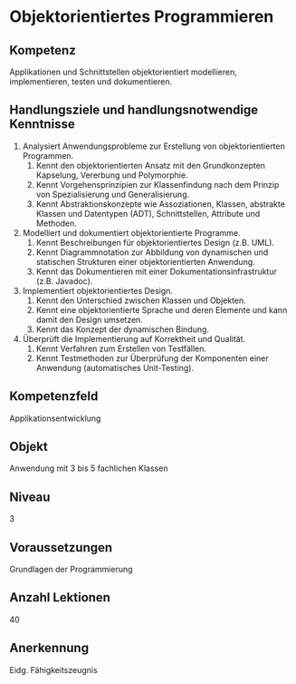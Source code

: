 # Objektorientiertes Programmieren

## Kompetenz
Applikationen und Schnittstellen objektorientiert modellieren, implementieren, testen und dokumentieren.

## Handlungsziele und handlungsnotwendige Kenntnisse
1. Analysiert Anwendungsprobleme zur Erstellung von objektorientierten Programmen.
   1. Kennt den objektorientierten Ansatz mit den Grundkonzepten Kapselung, Vererbung und Polymorphie.
   1. Kennt Vorgehensprinzipien zur Klassenfindung nach dem Prinzip von Spezialisierung und Generalisierung.
   1. Kennt Abstraktionskonzepte wie Assoziationen, Klassen, abstrakte Klassen und Datentypen (ADT), Schnittstellen, Attribute und Methoden.
1. Modelliert und dokumentiert objektorientierte Programme.
   1. Kennt Beschreibungen für objektorientiertes Design (z.B. UML).
   1. Kennt Diagrammnotation zur Abbildung von dynamischen und statischen Strukturen einer objektorientierten Anwendung. 
   1. Kennt das Dokumentieren mit einer Dokumentationsinfrastruktur (z.B. Javadoc).
1. Implementiert objektorientiertes Design. 
   1. Kennt den Unterschied zwischen Klassen und Objekten.
   1. Kennt eine objektorientierte Sprache und deren Elemente und kann damit den Design umsetzen.
   1. Kennt das Konzept der dynamischen Bindung.
1. Überprüft die Implementierung auf Korrektheit und Qualität.
   1. Kennt Verfahren zum Erstellen von Testfällen.
   1. Kennt Testmethoden zur Überprüfung der Komponenten einer Anwendung (automatisches Unit-Testing).

## Kompetenzfeld
Applikationsentwicklung

## Objekt
Anwendung mit 3 bis 5 fachlichen Klassen

## Niveau
3

## Voraussetzungen
Grundlagen der Programmierung

## Anzahl Lektionen
40

## Anerkennung
Eidg. Fähigkeitszeugnis

